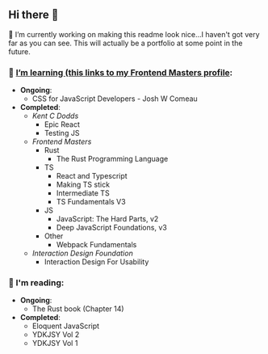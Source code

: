 ## Hi there 👋
🔭 I’m currently working on making this readme look nice...I haven't got very far as you can see. This will actually be a portfolio at some point in the future.

### 🌱 [I’m learning (this links to my Frontend Masters profile](https://frontendmasters.com/u/alunTurner/):
- **Ongoing**:
  - CSS for JavaScript Developers - Josh W Comeau  
- **Completed**:
  - _Kent C Dodds_
    - Epic React
    - Testing JS  
  - _Frontend Masters_
    - Rust
      - The Rust Programming Language
    - TS
      - React and Typescript
      - Making TS stick
      - Intermediate TS
      - TS Fundamentals V3
    - JS
      - JavaScript: The Hard Parts, v2
      - Deep JavaScript Foundations, v3 
    - Other
      - Webpack Fundamentals
  - _Interaction Design Foundation_
    - Interaction Design For Usability

### 📖 I'm reading:
- **Ongoing**:
  - The Rust book (Chapter 14) 
- **Completed**:
  - Eloquent JavaScript
  - YDKJSY Vol 2
  - YDKJSY Vol 1

